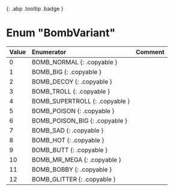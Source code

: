 [ ](#){: .abp .tooltip .badge }
# Enum "BombVariant"
|Value|Enumerator|Comment|
|:--|:--|:--|
| 0 |BOMB_NORMAL {: .copyable } |  | 
| 1 |BOMB_BIG {: .copyable } |  | 
| 2 |BOMB_DECOY {: .copyable } |  | 
| 3 |BOMB_TROLL {: .copyable } |  | 
| 4 |BOMB_SUPERTROLL {: .copyable } |  | 
| 5 |BOMB_POISON {: .copyable } |  | 
| 6 |BOMB_POISON_BIG {: .copyable } |  | 
| 7 |BOMB_SAD {: .copyable } |  | 
| 8 |BOMB_HOT {: .copyable } |  | 
| 9 |BOMB_BUTT {: .copyable } |  | 
| 10 |BOMB_MR_MEGA {: .copyable } |  | 
| 11 |BOMB_BOBBY {: .copyable } |  | 
| 12 |BOMB_GLITTER {: .copyable } |  | 